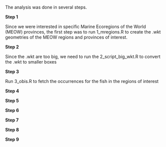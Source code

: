The analysis was done in several steps. 

**Step 1**

Since we were interested in specific Marine Ecoregions of the World (MEOW) provinces, the first step was to run 1_mregions.R to create the .wkt geometries of the MEOW regions and provinces of interest.

**Step 2**

Since the .wkt are too big, we need to run the 2_script_big_wkt.R to convert the .wkt to smaller boxes 

**Step 3**

Run 3_obis.R to fetch the occurrences for the fish in the regions of interest

**Step 4**


**Step 5**


**Step 6**


**Step 7**



**Step 8**


**Step 9**